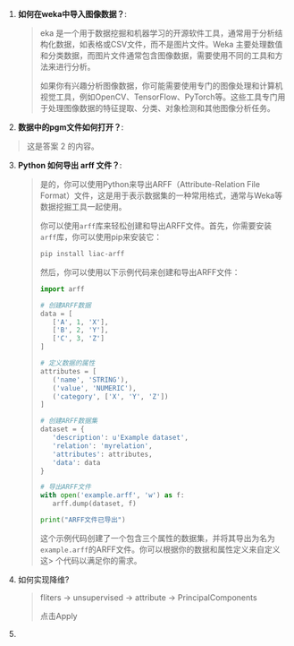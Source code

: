 1. **如何在weka中导入图像数据？**:
    > eka 是一个用于数据挖掘和机器学习的开源软件工具，通常用于分析结构化数据，如表格或CSV文件，而不是图片文件。Weka 主要处理数值和分类数据，而图片文件通常包含图像数据，需要使用不同的工具和方法来进行分析。
    > 
    > 如果你有兴趣分析图像数据，你可能需要使用专门的图像处理和计算机视觉工具，例如OpenCV、TensorFlow、PyTorch等。这些工具专门用于处理图像数据的特征提取、分类、对象检测和其他图像分析任务。

2. **数据中的pgm文件如何打开？**:
   
> 这是答案 2 的内容。
   
3. **Python 如何导出 arff 文件？**:
   > 是的，你可以使用Python来导出ARFF（Attribute-Relation File Format）文件，这是用于表示数据集的一种常用格式，通常与Weka等数据挖掘工具一起使用。
   > 
   > 你可以使用`arff`库来轻松创建和导出ARFF文件。首先，你需要安装`arff`库，你可以使用pip来安装它：
   > 
   > ```bash
   > pip install liac-arff
   > ```
   > 
   > 然后，你可以使用以下示例代码来创建和导出ARFF文件：
   > 
   > ```python
   > import arff
   > 
   > # 创建ARFF数据
   > data = [
   >    ['A', 1, 'X'],
   >    ['B', 2, 'Y'],
   >    ['C', 3, 'Z']
   > ]
   > 
   > # 定义数据的属性
   > attributes = [
   >    ('name', 'STRING'),
   >    ('value', 'NUMERIC'),
   >    ('category', ['X', 'Y', 'Z'])
   > ]
   > 
   > # 创建ARFF数据集
   > dataset = {
   >    'description': u'Example dataset',
   >    'relation': 'myrelation',
   >    'attributes': attributes,
   >    'data': data
   > }
   > 
   > # 导出ARFF文件
   > with open('example.arff', 'w') as f:
   >    arff.dump(dataset, f)
   > 
   > print("ARFF文件已导出")
   > ```
   > 
   > 这个示例代码创建了一个包含三个属性的数据集，并将其导出为名为`example.arff`的ARFF文件。你可以根据你的数据和属性定义来自定义这> 个代码以满足你的需求。

4. 如何实现降维?

   > fliters -> unsupervised -> attribute -> PrincipalComponents
   >
   > 点击Apply

5. 

